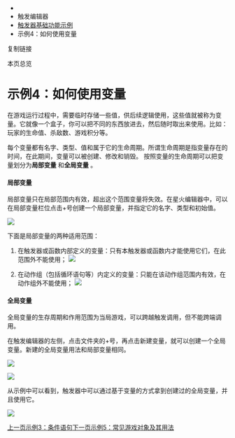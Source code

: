   * [](/)
  * 触发编辑器
  * [触发器基础功能示例](/Manual/TriggerEditor/Example/Intro)
  * 示例4：如何使用变量

复制链接

本页总览

# 示例4：如何使用变量

在游戏运行过程中，需要临时存储一些值，供后续逻辑使用，这些值就被称为变量。它就像一个盒子，你可以把不同的东西放进去，然后随时取出来使用。比如：玩家的生命值、杀敌数、游戏积分等。

每个变量都有名字、类型、值和属于它的生命周期。所谓生命周期是指变量存在的时间，在此期间，变量可以被创建、修改和销毁。
按照变量的生命周期可以把变量划分为**局部变量** 和**全局变量** 。

#### 局部变量[​](/Manual/TriggerEditor/Example/Variable#局部变量 "局部变量的直接链接")

局部变量只在局部范围内有效，超出这个范围变量将失效。在星火编辑器中，可以在局部变量栏位点击+号创建一个局部变量，并指定它的名字、类型和初始值。

![](https://doc.sce.xd.com/assets/images/CreateLocalVar-c2eb8ba0cc9e6e92f07fa48adfe20e39.gif)

下面是局部变量的两种适用范围：

  1. 在触发器或函数内部定义的变量：只有本触发器或函数内才能使用它们，在此范围外不能使用； ![](https://doc.sce.xd.com/assets/images/LocalVar-1994a443cb3a25ab45081d3d33d258c1.png)

  2. 在动作组（包括循环语句等）内定义的变量：只能在该动作组范围内有效，在动作组外不能使用； ![](https://doc.sce.xd.com/assets/images/LocalVarScope-a3e93f254832538d484404c8c6d0ec17.png)

#### 全局变量[​](/Manual/TriggerEditor/Example/Variable#全局变量 "全局变量的直接链接")

全局变量的生存周期和作用范围为当局游戏，可以跨越触发调用，但不能跨端调用。

在触发编辑器的左侧，点击文件夹的+号，再点击新建变量，就可以创建一个全局变量。新建的全局变量用法和局部变量相同。

![](https://doc.sce.xd.com/assets/images/CreateGlobalVar_1-b2e678f4126ea8ea56c8f7250d2c6077.png)

![](https://doc.sce.xd.com/assets/images/CreateGlobalVar_2-43ab4e6bfb85856b8b79abd08363dab1.png)

从示例中可以看到，触发器中可以通过基于变量的方式拿到创建过的全局变量，并且使用它。

![](https://doc.sce.xd.com/assets/images/GlobalVarExample-065d016c742c5f0c0291b73a4149f3ce.png)

[上一页示例3：条件语句](/Manual/TriggerEditor/Example/Conditions)[下一页示例5：常见游戏对象及其用法](/Manual/TriggerEditor/Example/GameObjectAndUsage)


